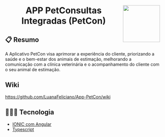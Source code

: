 # <img width="120px" height="120px" align="right" src="https://github.com/LuanaFeliciano/api_PetCon/assets/98564118/71ee7e69-6f36-4a7b-883a-12f5291b0711">  <h1 align="center"> APP PetConsultas Integradas (PetCon) </h1>

## 📋 Resumo
 A Aplicativo PetCon visa aprimorar a experiência do cliente, priorizando a saúde e o bem-estar dos animais de estimação, melhorando a comunicação com a clínica veterinária 
 e o acompanhamento do cliente com o seu animal de estimação.
## Wiki
https://github.com/LuanaFeliciano/App-PetCon/wiki

## 👩🏽‍💻 Tecnologia
* [IONIC com Angular](https://ionicframework.com/)
* [Typescript](https://www.typescriptlang.org/)
  
